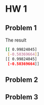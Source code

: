# HW 1 

## Problem 1


The result
```bash
[[ 0.99824045]
 [-0.50369664]]
[[ 0.99824045]
 [-0.50369664]]
```

## Problem 2

## Problem 3